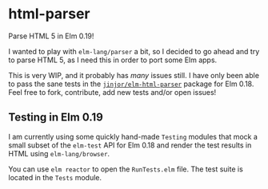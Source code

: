 # html-parser

Parse HTML 5 in Elm 0.19!

I wanted to play with `elm-lang/parser` a bit, so I decided to go ahead
and try to parse HTML 5, as I need this in order to port some Elm apps.

This is very WIP, and it probably has _many_ issues still. I have only
been able to pass the sane tests in the [`jinjor/elm-html-parser`][jinjor] package
for Elm 0.18. Feel free to fork, contribute, add new tests and/or open issues!

## Testing in Elm 0.19

I am currently using some quickly hand-made `Testing` modules that mock
a small subset of the `elm-test` API for Elm 0.18 and render the test results
in HTML using `elm-lang/browser`.

You can use `elm reactor` to open the `RunTests.elm` file. The test suite
is located in the `Tests` module.

[jinjor]: https://github.com/jinjor/elm-html-parser
